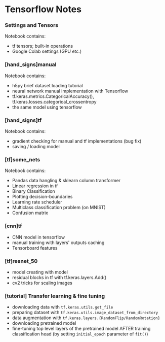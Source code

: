 # Tensorflow Notes

### Settings and Tensors
Notebook contains:
* tf tensors; built-in operations 
* Google Colab settings (GPU etc.)

### [hand_signs]manual
Notebook contains:
* h5py brief dataset loading tutorial 
* neural network manual implementation with Tensorflow
* tf.keras.metrics.CategoricalAccuracy(), tf.keras.losses.categorical_crossentropy
* the same model using tensorflow 

### [hand_signs]tf
Notebook contains:
* gradient checking for manual and tf implementations (bug fix)
* saving / loading model

### [tf]some_nets
Notebook contains:
* Pandas data hangling & sklearn column transformer
* Linear regression in tf
* Binary Classification 
* Plotting decision-boundaries
* Learning rate scheduler
* Multiclass classification problem (on MNIST)
* Confusion matrix

### [cnn]tf
* CNN model in tensorflow 
* manual training with layers' outputs caching
* Tensorboard features

### [tf]resnet_50
* model creating with model 
* residual blocks in tf with tf.keras.layers.Add()
* cv2 tricks for scaling images

### [tutorial] Transfer learning & fine tuning 
* downloading data with `tf.keras.utils.get_file`
* preparing dataset with `tf.keras.utils.image_dataset_from_directory`
* data augmentation with `tf.keras.layers.{RandomFlip/RandomRotation}`
* downloading pretrained model
* fine-tuning top level layers of the pretrained model AFTER training classification head
(by setting `initial_epoch` parameter of `fit()`)
